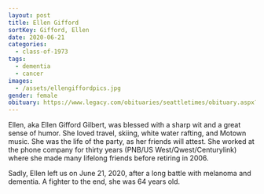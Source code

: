 ```yaml
---
layout: post
title: Ellen Gifford
sortKey: Gifford, Ellen
date: 2020-06-21
categories:
  - class-of-1973
tags:
  - dementia
  - cancer
images:
  - /assets/ellengiffordpics.jpg
gender: female
obituary: https://www.legacy.com/obituaries/seattletimes/obituary.aspx?n=ellen-gifford-gilbert&pid=196482977
---
```

Ellen, aka Ellen Gifford Gilbert, was blessed with a sharp wit and a great sense of humor. She loved travel, skiing, white water rafting, and Motown music. She was the life of the party, as her friends will attest. She worked at the phone company for thirty years (PNB/US West/Qwest/Centurylink) where she made many lifelong friends before retiring in 2006. 

Sadly, Ellen left us on June 21, 2020, after a long battle with melanoma and dementia. A fighter to the end, she was 64 years old.